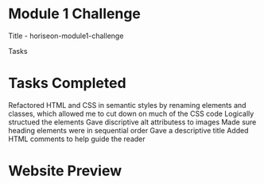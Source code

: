 # Module 1 Challenge 
Title - horiseon-module1-challenge

Tasks 

# Tasks Completed 

Refactored HTML and CSS in semantic styles by renaming elements and classes, which allowed me to cut down on much of the CSS code
Logically structued the elements 
Gave discriptive alt attributess to images 
Made sure heading elements were in sequential order
Gave a descriptive title
Added HTML comments to help guide the reader


# Website Preview 

